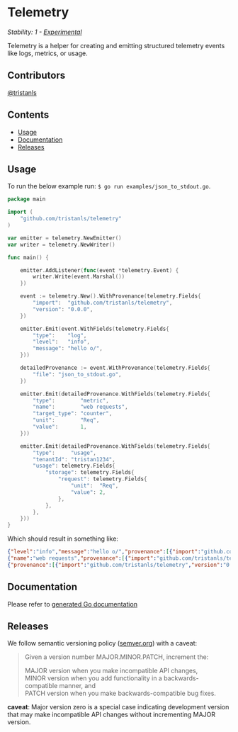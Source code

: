 # Telemetry

_Stability: 1 - [Experimental](https://github.com/tristanls/stability-index#stability-1---experimental)_

Telemetry is a helper for creating and emitting structured telemetry events like logs, metrics, or usage.

## Contributors

[@tristanls](https://github.com/tristanls)

## Contents

* [Usage](#usage)
* [Documentation](#documentation)
* [Releases](#releases)

## Usage

To run the below example run: `$ go run examples/json_to_stdout.go`.

```go
package main

import (
	"github.com/tristanls/telemetry"
)

var emitter = telemetry.NewEmitter()
var writer = telemetry.NewWriter()

func main() {

	emitter.AddListener(func(event *telemetry.Event) {
		writer.Write(event.Marshal())
	})

	event := telemetry.New().WithProvenance(telemetry.Fields{
		"import":  "github.com/tristanls/telemetry",
		"version": "0.0.0",
	})

	emitter.Emit(event.WithFields(telemetry.Fields{
		"type":    "log",
		"level":   "info",
		"message": "hello o/",
	}))

	detailedProvenance := event.WithProvenance(telemetry.Fields{
		"file": "json_to_stdout.go",
	})

	emitter.Emit(detailedProvenance.WithFields(telemetry.Fields{
		"type":        "metric",
		"name":        "web requests",
		"target_type": "counter",
		"unit":        "Req",
		"value":       1,
	}))

	emitter.Emit(detailedProvenance.WithFields(telemetry.Fields{
		"type":     "usage",
		"tenantId": "tristan1234",
		"usage": telemetry.Fields{
			"storage": telemetry.Fields{
				"request": telemetry.Fields{
					"unit":  "Req",
					"value": 2,
				},
			},
		},
	}))
}
```

Which should result in something like:

```json
{"level":"info","message":"hello o/","provenance":[{"import":"github.com/tristanls/telemetry","version":"0.0.0"}],"timestamp":"2017-02-18T22:02:35.452Z","type":"log"}
{"name":"web requests","provenance":[{"import":"github.com/tristanls/telemetry","version":"0.0.0"},{"file":"json_to_stdout.go"}],"target_type":"counter","timestamp":"2017-02-18T22:02:35.452Z","type":"metric","unit":"Req","value":1}
{"provenance":[{"import":"github.com/tristanls/telemetry","version":"0.0.0"},{"file":"json_to_stdout.go"}],"tenantId":"tristan1234","timestamp":"2017-02-18T22:02:35.452Z","type":"usage","usage":{"storage":{"request":{"unit":"Req","value":2}}}}
```

## Documentation

Please refer to [generated Go documentation](https://godoc.org/github.com/tristanls/telemetry)

## Releases

We follow semantic versioning policy ([semver.org](http://semver.org/)) with a caveat:

> Given a version number MAJOR.MINOR.PATCH, increment the:
>
>MAJOR version when you make incompatible API changes,<br/>
>MINOR version when you add functionality in a backwards-compatible manner, and<br/>
>PATCH version when you make backwards-compatible bug fixes.

**caveat**: Major version zero is a special case indicating development version that may make incompatible API changes without incrementing MAJOR version.